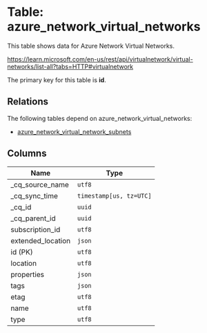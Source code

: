 # Table: azure_network_virtual_networks

This table shows data for Azure Network Virtual Networks.

https://learn.microsoft.com/en-us/rest/api/virtualnetwork/virtual-networks/list-all?tabs=HTTP#virtualnetwork

The primary key for this table is **id**.

## Relations

The following tables depend on azure_network_virtual_networks:
  - [azure_network_virtual_network_subnets](azure_network_virtual_network_subnets)

## Columns

| Name          | Type          |
| ------------- | ------------- |
|_cq_source_name|`utf8`|
|_cq_sync_time|`timestamp[us, tz=UTC]`|
|_cq_id|`uuid`|
|_cq_parent_id|`uuid`|
|subscription_id|`utf8`|
|extended_location|`json`|
|id (PK)|`utf8`|
|location|`utf8`|
|properties|`json`|
|tags|`json`|
|etag|`utf8`|
|name|`utf8`|
|type|`utf8`|